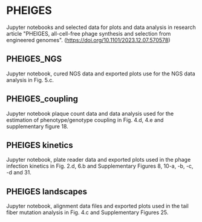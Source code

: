 # PHEIGES
Jupyter notebooks and selected data for plots and data analysis in research article "PHEIGES, all-cell-free phage synthesis and selection from engineered genomes". (https://doi.org/10.1101/2023.12.07.570578)

## PHEIGES_NGS
Jupyter notebook, cured NGS data and exported plots use for the NGS data analysis in Fig. 5.c.

## PHEIGES_coupling
Jupyter notebook plaque count data and data analysis used for the estimation of phenotype/genotype coupling in Fig. 4.d, 4.e and supplementary figure 18.

## PHEIGES kinetics
Jupyter notebook, plate reader data and exported plots used in the phage infection kinetics in Fig. 2.d, 6.b and Supplementary Figures 8, 10-a, -b, -c, -d and 31.

## PHEIGES landscapes
Jupyter notebook, alignment data files and exported plots used in the tail fiber mutation analysis in Fig. 4.c and Supplementary Figures 25.
